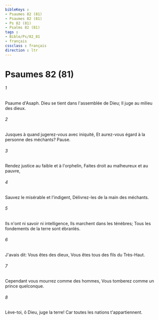 ```yaml
---
bibleKeys : 
- Psaumes 82 (81)
- Psaumes 82 (81)
- Ps 82 (81)
- Psalms 82 (81)
tags : 
- Bible/Ps/82_81
- français
cssclass : français
direction : ltr
---
```


# Psaumes 82 (81)

###### 1
Psaume d'Asaph. Dieu se tient dans l'assemblée de Dieu; Il juge au milieu des dieux.
###### 2
Jusques à quand jugerez-vous avec iniquité, Et aurez-vous égard à la personne des méchants? Pause.
###### 3
Rendez justice au faible et à l'orphelin, Faites droit au malheureux et au pauvre,
###### 4
Sauvez le misérable et l'indigent, Délivrez-les de la main des méchants.
###### 5
Ils n'ont ni savoir ni intelligence, Ils marchent dans les ténèbres; Tous les fondements de la terre sont ébranlés.
###### 6
J'avais dit: Vous êtes des dieux, Vous êtes tous des fils du Très-Haut.
###### 7
Cependant vous mourrez comme des hommes, Vous tomberez comme un prince quelconque.
###### 8
Lève-toi, ô Dieu, juge la terre! Car toutes les nations t'appartiennent.
